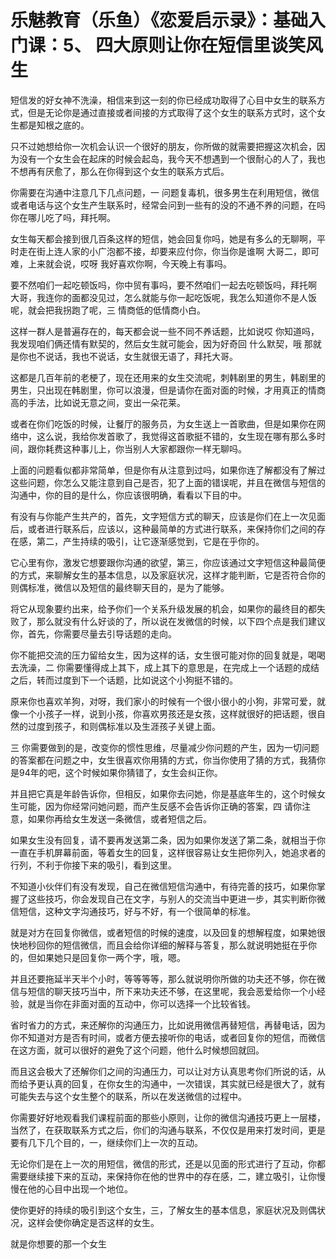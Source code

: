 # 乐魅教育（乐鱼）《恋爱启示录》：基础入门课：5、 四大原则让你在短信里谈笑风生

短信发的好女神不洗澡，相信来到这一刻的你已经成功取得了心目中女生的联系方式，但是无论你是通过直接或者间接的方式取得了这个女生的联系方式时，这个女生都是知根之底的。

只不过她想给你一次机会认识一个很好的朋友，你所做的就需要把握这次机会，因为没有一个女生会在起床的时候会起岛，我今天不想遇到一个很耐心的人了，我也不想再有厌愈了，那么在你得到这个女生的联系方式后。

你需要在沟通中注意几下几点问题，一 问题复毒机，很多男生在利用短信，微信或者电话与这个女生产生联系时，经常会问到一些有的没的不通不养的问题，在吗 你在哪儿吃了吗，拜托啊。

女生每天都会接到很几百条这样的短信，她会回复你吗，她是有多么的无聊啊，平时走在街上连人家的小广泡都不接，却要来应付你，你当你是谁啊 大哥二，即可难，上来就会说，哎呀 我好喜欢你啊，今天晚上有事吗。

要不然咱们一起吃顿饭吗，你中贸有事吗，要不然咱们一起去吃顿饭吗，拜托啊 大哥，我连你的面都没见过，怎么就能与你一起吃饭呢，我怎么知道你不是人饭呢，就会把我拐跑了呢，三 情商低的低情商小白。

这样一群人是普遍存在的，每天都会说一些不同不养话题，比如说哎 你知道吗，我发现咱们俩还情有默契的，然后女生就可能会，因为好奇回 什么默契，哦 那就是你也不说话，我也不说话，女生就很无语了，拜托大哥。

这都是几百年前的老梗了，现在还用来的女生交流呢，刺韩剧里的男生，韩剧里的男生，只出现在韩剧里，你可以浪漫，但是请你在面对面的时候，才用真正的情商高的手法，比如说无意之间，变出一朵花莱。

或者在你们吃饭的时候，让餐厅的服务员，为女生送上一首歌曲，但是如果你在网络中，这么说，我给你发首歌了，我觉得这首歌挺不错的，女生现在哪有那么多时间，跟你耗费这种事儿上，你当别人大家都跟你一样无聊吗。

上面的问题看似都非常简单，但是你有从注意到过吗，如果你连了解都没有了解过这些问题，你怎么又能注意到自己是否，犯了上面的错误呢，并且在微信与短信的沟通中，你的目的是什么，你应该很明确，看看以下目的中。

有没有与你能产生共产的，首先，文字短信方式的聊天，应该是你们在上一次见面后，或者进行联系后，应该以，这种最简单的方式进行联系，来保持你们之间的存在感，第二，产生持续的吸引，让它逐渐感觉到，它是在乎你的。

它心里有你，激发它想要跟你沟通的欲望，第三，你应该通过文字短信这种最简便的方式，来聊解女生的基本信息，以及家庭状况，这样才能判断，它是否符合你的则偶标准，微信以及短信的最终聊天目的，是为了能够。

将它从现象要约出来，给予你们一个关系升级发展的机会，如果你的最终目的都失败了，那么就没有什么好谈的了，所以说在发微信的时候，以下四个点是我们建议你，首先，你需要尽量去引导话题的走向。

你不能把交流的压力留给女生，因为这样的话，女生很可能对你的回复就是，喝喝 去洗澡，二 你需要懂得成上其下，成上其下的意思是，在完成上一个话题的成结之后，转而过度到下一个话题，比如说这个小狗挺不错的。

原来你也喜欢羊狗，对呀，我们家小的时候有一个很小很小的小狗，非常可爱，就像一个小孩子一样，说到小孩，你喜欢男孩还是女孩，这样就很好的把话题，很自然的过度到孩子，和则偶标准以及生涯孩子关键上面。

三 你需要做到的是，改变你的惯性思维，尽量减少你问题的产生，因为一切问题的答案都在问题之中，女生很喜欢你用猜的方式，你当你使用了猜的方式，我猜你是94年的吧，这个时候如果你猜错了，女生会纠正你。

并且把它真是年龄告诉你，但相反，如果你去问她，你是基底年生的，这个时候女生可能，因为你经常问她问题，而产生反感不会告诉你正确的答案，四 请你注意，如果你再给女生发送一条微信，或者短信之后。

如果女生没有回复，请不要再发送第二条，因为如果你发送了第二条，就相当于你一直在手机屏幕前面，等着女生的回复，这样很容易让女生把你列入，她追求者的行列，不利于你接下来的吸引，看到这里。

不知道小伙伴们有没有发现，自己在微信短信沟通中，有待完善的技巧，如果你掌握了这些技巧，你会发现自己在文字，与别人的交流当中更进一步，其实判断你微信短信，这种文字沟通技巧，好与不好，有一个很简单的标准。

就是对方在回复你微信，或者短信的时候的速度，以及回复的想解程度，如果她很快地秒回你的短信微信，而且会给你详细的解释与答复，那么就说明她挺在乎你的，但如果她只是回复你一两个字，哦，嗯。

并且还要拖延半天半个小时，等等等等，那么就说明你所做的功夫还不够，你在微信与短信的聊天技巧当中，所下来功夫还不够，在这里呢，我会恶爱给你一个小经验，就是当你在非面对面的互动中，你可以选择一个比较省钱。

省时省力的方式，来还解你的沟通压力，比如说用微信再替短信，再替电话，因为你不知道对方是否有时间，或者方便去接听你的电话，或者回复你的短信，而微信在这方面，就可以很好的避免了这个问题，他什么时候想回就回。

而且这会极大了还解你们之间的沟通压力，可以让对方认真思考你们所说的话，从而给予更认真的回复，在你女生的沟通中，一次错误，其实就已经是很大了，就有可能失去与这个女生整个的联系，所以在发送微信的过程中。

你需要好好地观看我们课程前面的那些小原则，让你的微信沟通技巧更上一层楼，当然了，在获取联系方式之后，你们的沟通与联系，不仅仅是用来打发时间，更是要有几下几个目的，一，继续你们上一次的互动。

无论你们是在上一次的用短信，微信的形式，还是以见面的形式进行了互动，你都需要继续接下来的互动，来保持你在他的世界中的存在感，二，建立吸引，让你慢慢在他的心目中出现一个地位。

使你更好的持续的吸引到这个女生，三，了解女生的基本信息，家庭状况及则偶状况，这样会使你确定是否这样的女生。

就是你想要的那一个女生